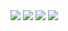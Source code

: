 <img src="https://img.shields.io/badge/JavaScript-BB2649?style=for-the-badge&logo=JavaScript&logoColor=F7DF1E">
<img src="https://img.shields.io/badge/TypeScript-10556E?style=for-the-badge&logo=TypeScript&logoColor=white">
<img src="https://img.shields.io/badge/React-138EBA?style=for-the-badge&logo=React&logoColor=white">
<img src="https://img.shields.io/badge/Next.js-6E0B22?style=for-the-badge&logo=Next.js&logoColor=black">
